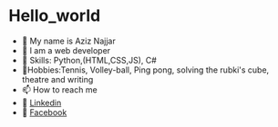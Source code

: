 # Hello_world
- 👋 My name is Aziz Najjar
- 👀 I am a web developer
- 🌱 Skills: Python,(HTML,CSS,JS), C#
- 💞️Hobbies:Tennis, Volley-ball, Ping pong,  solving the rubki's cube, theatre and writing
- 📫 How to reach me 
- :seedling: [Linkedin]( https://www.linkedin.com/in/aziz-najjar-400672200/)
- :seedling: [Facebook](https://www.facebook.com/medaziznajjar99)





<!---
Njoura7/Njoura7 is a ✨ special ✨ repository because its `README.md` (this file) appears on your GitHub profile.
You can click the Preview link to take a look at your changes.
--->
<!---
This is another beautiful comment
--->

